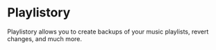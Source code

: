 # Playlistory

Playlistory allows you to create backups of your music playlists, revert changes, and much more.
